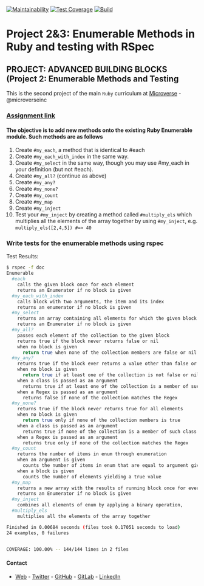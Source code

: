 [![Maintainability](https://api.codeclimate.com/v1/badges/47dde54b3f4fddb0b16e/maintainability)](https://codeclimate.com/github/bolah2009/enumerable-methods/maintainability)     [![Test Coverage](https://api.codeclimate.com/v1/badges/47dde54b3f4fddb0b16e/test_coverage)](https://codeclimate.com/github/bolah2009/enumerable-methods/test_coverage)       [![Build](https://travis-ci.org/bolah2009/enumerable-methods.svg?branch=master)](https://travis-ci.org/bolah2009/enumerable-methods)
# Project 2&3: Enumerable Methods in Ruby and testing with RSpec

## PROJECT: ADVANCED BUILDING BLOCKS (Project 2: Enumerable Methods and Testing

This is the second project of the main `Ruby` curriculum at [Microverse](https://www.microverse.org/) - @microverseinc

### [Assignment link](https://www.theodinproject.com/courses/ruby-programming/lessons/advanced-building-blocks)

#### The objective is to add new methods onto the existing Ruby Enumerable module. Such methods are as follows

  1. Create `#my_each`, a method that is identical to #each
  2. Create `#my_each_with_index` in the same way.
  3. Create `#my_select` in the same way, though you may use #my_each in your definition (but not #each).
  4. Create `#my_all?` (continue as above)
  5. Create `#my_any?`
  6. Create `#my_none?`
  7. Create `#my_count`
  8. Create `#my_map`
  9. Create `#my_inject`
  10. Test your `#my_inject` by creating a method called `#multiply_els` which multiplies all the elements of the array together by using `#my_inject`, e.g. `multiply_els([2,4,5]) #=> 40`

### Write tests for the enumerable methods using rspec

Test Results:

```bash
$ rspec -f doc
Enumerable
  #each
    calls the given block once for each element
    returns an Enumerator if no block is given
  #my_each_with_index
    calls block with two arguments, the item and its index
    returns an enumerator if no block is given
  #my_select
    returns an array containing all elements for which the given block returns a true value.
    returns an Enumerator if no block is given
  #my_all?
    passes each element of the collection to the given block
    returns true if the block never returns false or nil
    when no block is given
      return true when none of the collection members are false or nil
  #my_any?
    returns true if the block ever returns a value other than false or nil
    when no block is given
      return true if at least one of the collection is not false or nil
    when a class is passed as an argument
      returns true if at least one of the collection is a member of such class
    when a Regex is passed as an argument
      returns false if none of the collection matches the Regex
  #my_none?
    returns true if the block never returns true for all elements
    when no block is given
      return true only if none of the collection members is true
    when a class is passed as an argument
      returns true if none of the collection is a member of such class
    when a Regex is passed as an argument
      returns true only if none of the collection matches the Regex
  #my_count
    returns the number of items in enum through enumeration
    when an argument is given
      counts the number of items in enum that are equal to argument given
    when a block is given
      counts the number of elements yielding a true value
  #my_map
    returns a new array with the results of running block once for every element
    returns an Enumerator if no block is given
  #my_inject
    combines all elements of enum by applying a binary operation,
  #multiply_els
    multiplies all the elements of the array together

Finished in 0.00684 seconds (files took 0.17051 seconds to load)
24 examples, 0 failures


COVERAGE: 100.00% -- 144/144 lines in 2 files

```

#### Contact
* [Web](https://bolabuari.com/) - [Twitter](https://twitter.com/bolah2009) - [GitHub](https://github.com/bolah2009/) - [GitLab](https://gitlab.com/bolah2009/) - [LinkedIn](https://www.linkedin.com/in/bolah2009/)

